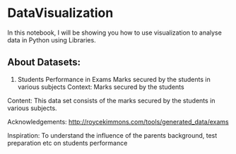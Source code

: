 # DataVisualization

In this notebook, I will be showing you how to use visualization to analyse data in Python using Libraries.





## About Datasets:

1) Students Performance in Exams
Marks secured by the students in various subjects
Context:
Marks secured by the students

Content:
This data set consists of the marks secured by the students in various subjects.

Acknowledgements:
http://roycekimmons.com/tools/generated_data/exams

Inspiration:
To understand the influence of the parents background, test preparation etc on students performance
